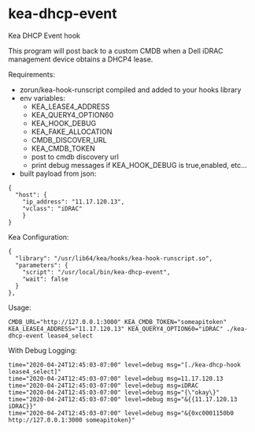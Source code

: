 # kea-dhcp-event
Kea DHCP Event hook

This program will post back to a custom CMDB when a Dell iDRAC management device obtains a DHCP4 lease.

Requirements:
  * zorun/kea-hook-runscript compiled and added to your hooks library
  * env variables:
    - KEA_LEASE4_ADDRESS
    - KEA_QUERY4_OPTION60
    - KEA_HOOK_DEBUG
    - KEA_FAKE_ALLOCATION
    - CMDB_DISCOVER_URL
    - KEA_CMDB_TOKEN
	* post to cmdb discovery url
	* print debug messages if KEA_HOOK_DEBUG is true,enabled, etc...
  * built payload from json: 
```
{
  "host": {
    "ip_address": "11.17.120.13",
    "vclass": "iDRAC"
    }
}
```
Kea Configuration:
```
{
  "library": "/usr/lib64/kea/hooks/kea-hook-runscript.so",
  "parameters": {
    "script": "/usr/local/bin/kea-dhcp-event",
    "wait": false
  }
},
```

Usage:
```
CMDB_URL="http://127.0.0.1:3000" KEA_CMDB_TOKEN="someapitoken" KEA_LEASE4_ADDRESS="11.17.120.13" KEA_QUERY4_OPTION60="iDRAC" ./kea-dhcp-event lease4_select
```

With Debug Logging:
```
time="2020-04-24T12:45:03-07:00" level=debug msg="[./kea-dhcp-hook lease4_select]"
time="2020-04-24T12:45:03-07:00" level=debug msg=11.17.120.13
time="2020-04-24T12:45:03-07:00" level=debug msg=iDRAC
time="2020-04-24T12:45:03-07:00" level=debug msg="{\"okay\}"
time="2020-04-24T12:45:03-07:00" level=debug msg="&{{11.17.120.13 iDRAC}}"
time="2020-04-24T12:45:03-07:00" level=debug msg="&{0xc0001150b0 http://127.0.0.1:3000 someapitoken}"
```

